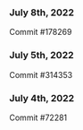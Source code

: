 ### July 8th, 2022

Commit #178269

### July 5th, 2022

Commit #314353


### July 4th, 2022

Commit #72281
